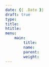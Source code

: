 ```yaml
---
date: {{ .Date }}
draft: true
type: 
title: 
htitle: 
menu:
    main:
        title: 
        name: 
        parent: 
        weight: 
---
```

